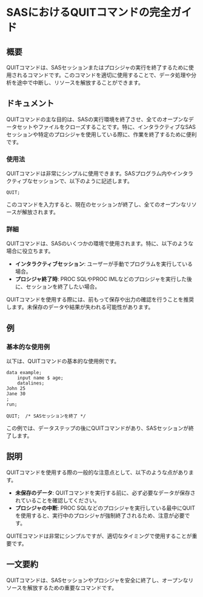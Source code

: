 <!--
Meta Description: # SASにおけるQUITコマンドの完全ガイド ## 概要 QUITコマンドは、SASセッションまたはプロシジャの実行を終了するために使用されるコマンドです。このコマンドを適切に使用することで、データ処理や分析を途中で中断し、リソースを解放することができます。 ## ドキュメント QUITコマンドの...
Meta Keywords: quitコマンドは, sas, quit, proc, sasにおけるquitコマンドの完全ガイド
-->

# SASにおけるQUITコマンドの完全ガイド

## 概要
QUITコマンドは、SASセッションまたはプロシジャの実行を終了するために使用されるコマンドです。このコマンドを適切に使用することで、データ処理や分析を途中で中断し、リソースを解放することができます。

## ドキュメント
QUITコマンドの主な目的は、SASの実行環境を終了させ、全てのオープンなデータセットやファイルをクローズすることです。特に、インタラクティブなSASセッションや特定のプロシジャを使用している際に、作業を終了するために便利です。

### 使用法
QUITコマンドは非常にシンプルに使用できます。SASプログラム内やインタラクティブなセッションで、以下のように記述します。

```sas
QUIT;
```

このコマンドを入力すると、現在のセッションが終了し、全てのオープンなリソースが解放されます。

### 詳細
QUITコマンドは、SASのいくつかの環境で使用されます。特に、以下のような場合に役立ちます。

- **インタラクティブセッション**: ユーザーが手動でプログラムを実行している場合。
- **プロシジャ終了時**: PROC SQLやPROC IMLなどのプロシジャを実行した後に、セッションを終了したい場合。

QUITコマンドを使用する際には、前もって保存や出力の確認を行うことを推奨します。未保存のデータや結果が失われる可能性があります。

## 例
### 基本的な使用例
以下は、QUITコマンドの基本的な使用例です。

```sas
data example;
    input name $ age;
    datalines;
John 25
Jane 30
;
run;

QUIT;  /* SASセッションを終了 */
```

この例では、データステップの後にQUITコマンドがあり、SASセッションが終了します。

## 説明
QUITコマンドを使用する際の一般的な注意点として、以下のような点があります。

- **未保存のデータ**: QUITコマンドを実行する前に、必ず必要なデータが保存されていることを確認してください。
- **プロシジャの中断**: PROC SQLなどのプロシジャを実行している最中にQUITを使用すると、実行中のプロシジャが強制終了されるため、注意が必要です。

QUITEコマンドは非常にシンプルですが、適切なタイミングで使用することが重要です。

## 一文要約
QUITコマンドは、SASセッションやプロシジャを安全に終了し、オープンなリソースを解放するための重要なコマンドです。